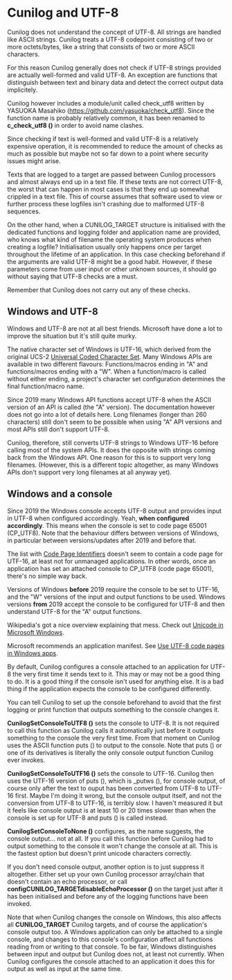 
# Cunilog and UTF-8

Cunilog does not understand the concept of UTF-8. All strings are handled like
ASCII strings. Cunilog treats a UTF-8 codepoint consisting of two or more
octets/bytes, like a string that consists of two or more ASCII characters.

For this reason Cunilog generally does not check if UTF-8 strings provided are
actually well-formed and valid UTF-8. An exception are functions that
distinguish between text and binary data and detect the correct output data
implicitely.

Cunilog however includes a module/unit called check_utf8 written by
YASUOKA Masahiko (https://github.com/yasuoka/check_utf8). Since the function
name is probably relatively common, it has been renamed to __c_check_utf8 ()__ in
order to avoid name clashes.

Since checking if text is well-formed and valid UTF-8 is a relatively expensive
operation, it is recommended to reduce the amount of checks as much as possible
but maybe not so far down to a point where security issues might arise.

Texts that are logged to a target are passed between Cunilog processors and
almost always end up in a text file. If these texts are not correct UTF-8, the
worst that can happen in most cases is that they end up somewhat crippled in a
text file. This of course assumes that software used to view or further
process these logfiles isn't crashing due to malformed UTF-8 sequences.

On the other hand, when a CUNILOG_TARGET structure is initialised with the
dedicated functions and logging folder and application name are provided, who
knows what kind of filename the operating system produces when creating a logfile?
Initialisation usually only happens once per target throughout the lifetime of
an application. In this case checking beforehand if the arguments are valid
UTF-8 might be a good habit. However, if these parameters come from user input
or other unknown sources, it should go without saying that UTF-8 checks are a must.

Remember that Cunilog does not carry out any of these checks.

## Windows and UTF-8

Windows and UTF-8 are not at all best friends. Microsoft have done a lot to
improve the situation but it's still quite murky.

The native character set of Windows is UTF-16, which derived from the original
UCS-2 [Universal Coded Character Set](https://en.wikipedia.org/wiki/Universal_Coded_Character_Set).
Many Windows APIs are available in two different flavours: Functions/macros
ending in "A" and functions/macros ending with a "W". When a function/macro is
called without either ending, a project's character set configuration determines
the final function/macro name.

Since 2019 many Windows API functions accept UTF-8 when the ASCII version of
an API is called (the "A" version). The documentation however does not go into
a lot of details here. Long filenames (longer than 260 characters) still don't
seem to be possible when using "A" API versions and most APIs still don't support
UTF-8.

Cunilog, therefore, still converts UTF-8 strings to Windows UTF-16 before calling
most of the system APIs. It does the opposite with strings coming back from the
Windows API. One reason for this is to support very long filenames. (However, this
is a different topic altogether, as many Windows APIs don't support very long
filenames at all anyway yet).

## Windows and a console

Since 2019 the Windows console accepts UTF-8 output and provides input in UTF-8 when
configured accordingly. Yeah, __when configured accordingly__. This means when
the console is set to code page 65001 (CP_UTF8). Note that the behaviour differs
between versions of Windows, in particular between versions/updates after 2019
and before that.

The list with [Code Page Identifiers](https://learn.microsoft.com/en-us/windows/win32/intl/code-page-identifiers)
doesn't seem to contain a code page for UTF-16, at least not for unmanaged
applications. In other words, once an application has set an attached console to
CP_UTF8 (code page 65001), there's no simple way back.

Versions of Windows __before__ 2019 require the console to be set to UTF-16, and the "W"
versions of the input and output functions to be used. Windows versions __from__
2019 accept the console to be configured for UTF-8 and then understand UTF-8
for the "A" output functions.

Wikipedia's got a nice overview explaining that mess.
Check out [Unicode in Microsoft Windows](https://en.wikipedia.org/wiki/Unicode_in_Microsoft_Windows).

Microsoft recommends an application manifest.
See [Use UTF-8 code pages in Windows apps](https://learn.microsoft.com/en-us/windows/apps/design/globalizing/use-utf8-code-page).

By default, Cunilog configures a console attached to an application for UTF-8
the very first time it sends text to it. This may or may not be a good thing to
do. It is a good thing if the console isn't used for anything else. It is a bad
thing if the application expects the console to be configured differently.

You can tell Cunilog to set up the console beforehand to avoid that the first
logging or print function that outputs something to the console changes it.

__CunilogSetConsoleToUTF8 ()__ sets the console to UTF-8. It is not required to call
this function as Cunilog calls it automatically just before it outputs something
to the console the very first time. From that moment on Cunilog uses the ASCII
function puts () to output to the console. Note that puts () or one of its
derivatives is literally the only console output function Cunilog ever invokes.

__CunilogSetConsoleToUTF16 ()__ sets the console to UTF-16. Cunilog then uses the
UTF-16 version of puts (), which is _putws (), for console output, of course only
after the text to ouput has been converted from UTF-8 to UTF-16 first.
Maybe I'm doing it wrong, but the console output itself, and not the conversion
from UTF-8 to UTF-16, is terribly slow.
I haven't measured it but it feels
like console output is at least 10 or 20 times slower than when the console is
set up for UTF-8 and puts () is called instead.

__CunilogSetConsoleToNone ()__ configures, as the name suggests, the console
output... not at all. If you call this function before Cunilog had to output something
to the console it won't change the console at all. This is the fastest option
but doesn't print unicode characters correctly.

If you don't need console output, another option is to just suppress it altogether.
Either set up your own Cunilog processor array/chain that doesn't contain an
echo processor, or call
__configCUNILOG_TARGETdisableEchoProcessor ()__ on the target just after
it has been initialised and before any of the logging functions have been
invoked.

Note that when Cunilog changes the console on Windows, this also affects all
__CUNILOG_TARGET__ Cunilog targets, and of course the application's console output too.
A Windows application can only be attached to
a single console, and changes to this console's configuration affect all
functions reading from or writing to that console. To be fair, Windows distinguishes
between input and output but Cunilog does not, at least not currently. When Cunilog
configures the console attached to an application it does this for output as well
as input at the same time.
